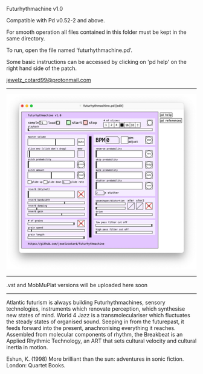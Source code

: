 Futurhythmachine v1.0

Compatible with Pd v0.52-2 and above.

For smooth operation all files contained in this folder must be kept in the same directory.

To run, open the file named ‘futurhythmachine.pd’.

Some basic instructions can be accessed by clicking on 'pd help' on the right hand side of the patch.

jewelz_cotard99@protonmail.com

-------------------------

![GUI](/gui.jpeg?raw=true "GUI")

-------------------------

.vst and MobMuPlat versions will be uploaded here soon

-------------------------

Atlantic futurism is always building Futurhythmachines, sensory technologies, instruments which renovate perception, which synthesise new states of mind. World 4 Jazz is a transmoleculariser which fluctuates the steady states of organised sound. Seeping in from the futurepast, it feeds forward into the present, anachronising everything it reaches. Assembled from molecular components of rhythm, the Breakbeat is an Applied Rhythmic Technology, an ART that sets cultural velocity and cultural inertia in motion. 

Eshun, K. (1998) More brilliant than the sun: adventures in sonic fiction. London: Quartet Books.
